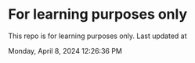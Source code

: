 # For learning purposes only
This repo is for learning purposes only.
Last updated at

Monday, April 8, 2024 12:26:36 PM

